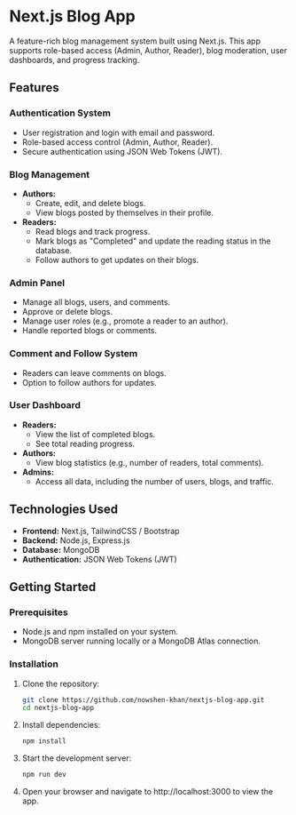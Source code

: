 # Next.js Blog App

A feature-rich blog management system built using Next.js. This app supports role-based access (Admin, Author, Reader), blog moderation, user dashboards, and progress tracking.

## Features

### Authentication System

- User registration and login with email and password.
- Role-based access control (Admin, Author, Reader).
- Secure authentication using JSON Web Tokens (JWT).

### Blog Management

- **Authors:**
  - Create, edit, and delete blogs.
  - View blogs posted by themselves in their profile.
- **Readers:**
  - Read blogs and track progress.
  - Mark blogs as "Completed" and update the reading status in the database.
  - Follow authors to get updates on their blogs.

### Admin Panel

- Manage all blogs, users, and comments.
- Approve or delete blogs.
- Manage user roles (e.g., promote a reader to an author).
- Handle reported blogs or comments.

### Comment and Follow System

- Readers can leave comments on blogs.
- Option to follow authors for updates.

### User Dashboard

- **Readers:**
  - View the list of completed blogs.
  - See total reading progress.
- **Authors:**
  - View blog statistics (e.g., number of readers, total comments).
- **Admins:**
  - Access all data, including the number of users, blogs, and traffic.

## Technologies Used

- **Frontend:** Next.js, TailwindCSS / Bootstrap
- **Backend:** Node.js, Express.js
- **Database:** MongoDB
- **Authentication:** JSON Web Tokens (JWT)

## Getting Started

### Prerequisites

- Node.js and npm installed on your system.
- MongoDB server running locally or a MongoDB Atlas connection.

### Installation

1. Clone the repository:

   ```bash
   git clone https://github.com/nowshen-khan/nextjs-blog-app.git
   cd nextjs-blog-app
   ```

2. Install dependencies:

   ```bash
   npm install
   ```

3. Start the development server:

   ```bash
   npm run dev
   ```

4. Open your browser and navigate to http://localhost:3000 to view the app.
